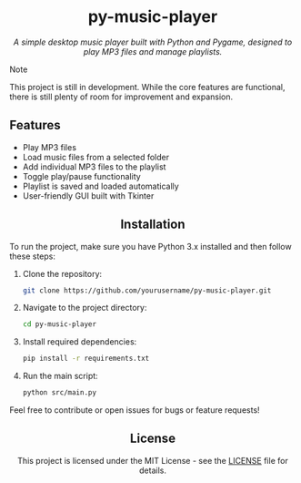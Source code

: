 <h1 align="center">py-music-player</h2>

<p align="center"><i>A simple desktop music player built with Python and Pygame, designed to play MP3 files and manage playlists.</i></p>

>[!NOTE]
>This project is still in development. While the core features are functional, there is still plenty of room for improvement and expansion.

<h2 align="left">Features</h2>

<ul>
    <li>Play MP3 files</li>
    <li>Load music files from a selected folder</li>
    <li>Add individual MP3 files to the playlist</li>
    <li>Toggle play/pause functionality</li>
    <li>Playlist is saved and loaded automatically</li>
    <li>User-friendly GUI built with Tkinter</li>
</ul>

<h2 align="center">Installation</h2>

<p>To run the project, make sure you have Python 3.x installed and then follow these steps:</p>

1. Clone the repository:
    ```bash
    git clone https://github.com/yourusername/py-music-player.git
    ```

2. Navigate to the project directory:  
    ```bash
    cd py-music-player
    ```

3. Install required dependencies:
    ```bash
    pip install -r requirements.txt
    ```

4. Run the main script:
    ```bash
    python src/main.py
    ```
    
<p>Feel free to contribute or open issues for bugs or feature requests!</p>

<h2 align="center">License</h2>

<p align="center">This project is licensed under the MIT License - see the <a href="LICENSE">LICENSE</a> file for details.</p>
